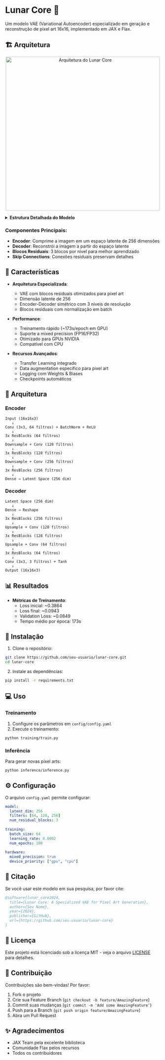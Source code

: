 # Lunar Core 🌙

Um modelo VAE (Variational Autoencoder) especializado em geração e reconstrução de pixel art 16x16, implementado em JAX e Flax.

## 🏗️ Arquitetura

<p align="center">
  <img src="docs/images/lunar_core_architecture.svg" alt="Arquitetura do Lunar Core" width="500">
</p>

<details>
<summary><strong>Estrutura Detalhada do Modelo</strong></summary>

```
Input (16×16×3) → Encoder
  ├─ Conv2D (64) + BN + ReLU
  ├─ 3× ResBlock (64)
  ├─ DownConv (128)
  ├─ 3× ResBlock (128)
  ├─ DownConv (256)
  ├─ 3× ResBlock (256)
  └─ Dense → Latent (256)
      ↓
Latent Space (256)
      ↓
Dense → Reshape → Decoder
  ├─ 3× ResBlock (256)
  ├─ UpConv (128)
  ├─ 3× ResBlock (128)
  ├─ UpConv (64)
  ├─ 3× ResBlock (64)
  ├─ Conv2D (3) + Tanh
  └─ Output (16×16×3)
```
</details>

### Componentes Principais:
- **Encoder**: Comprime a imagem em um espaço latente de 256 dimensões
- **Decoder**: Reconstrói a imagem a partir do espaço latente
- **Blocos Residuais**: 3 blocos por nível para melhor aprendizado
- **Skip Connections**: Conexões residuais preservam detalhes

## 🌟 Características

- **Arquitetura Especializada**:
  - VAE com blocos residuais otimizados para pixel art
  - Dimensão latente de 256
  - Encoder-Decoder simétrico com 3 níveis de resolução
  - Blocos residuais com normalização em batch

- **Performance**:
  - Treinamento rápido (~173s/epoch em GPU)
  - Suporte a mixed precision (FP16/FP32)
  - Otimizado para GPUs NVIDIA
  - Compatível com CPU

- **Recursos Avançados**:
  - Transfer Learning integrado
  - Data augmentation específico para pixel art
  - Logging com Weights & Biases
  - Checkpoints automáticos

## 🔧 Arquitetura

### Encoder
```
Input (16x16x3)
   ↓
Conv (3x3, 64 filtros) + BatchNorm + ReLU
   ↓
3x ResBlocks (64 filtros)
   ↓
Downsample + Conv (128 filtros)
   ↓
3x ResBlocks (128 filtros)
   ↓
Downsample + Conv (256 filtros)
   ↓
3x ResBlocks (256 filtros)
   ↓
Dense → Latent Space (256 dim)
```

### Decoder
```
Latent Space (256 dim)
   ↓
Dense → Reshape
   ↓
3x ResBlocks (256 filtros)
   ↓
Upsample + Conv (128 filtros)
   ↓
3x ResBlocks (128 filtros)
   ↓
Upsample + Conv (64 filtros)
   ↓
3x ResBlocks (64 filtros)
   ↓
Conv (3x3, 3 filtros) + Tanh
   ↓
Output (16x16x3)
```

## 📊 Resultados

- **Métricas de Treinamento**:
  - Loss inicial: ~0.3864
  - Loss final: ~0.0943
  - Validation Loss: ~0.0849
  - Tempo médio por época: 173s

## 🚀 Instalação

1. Clone o repositório:
```bash
git clone https://github.com/seu-usuario/lunar-core.git
cd lunar-core
```

2. Instale as dependências:
```bash
pip install -r requirements.txt
```

## 💻 Uso

### Treinamento

1. Configure os parâmetros em `config/config.yaml`
2. Execute o treinamento:
```bash
python training/train.py
```

### Inferência

Para gerar novas pixel arts:
```bash
python inference/inference.py
```

## ⚙️ Configuração

O arquivo `config.yaml` permite configurar:

```yaml
model:
  latent_dim: 256
  filters: [64, 128, 256]
  num_residual_blocks: 3
  
training:
  batch_size: 64
  learning_rate: 0.0002
  num_epochs: 100
  
hardware:
  mixed_precision: true
  device_priority: ["gpu", "cpu"]
```

## 📝 Citação

Se você usar este modelo em sua pesquisa, por favor cite:

```bibtex
@software{lunar_core2024,
  title={Lunar Core: A Specialized VAE for Pixel Art Generation},
  author={Seu Nome},
  year={2024},
  publisher={GitHub},
  url={https://github.com/seu-usuario/lunar-core}
}
```

## 📄 Licença

Este projeto está licenciado sob a licença MIT - veja o arquivo [LICENSE](LICENSE) para detalhes.

## 🤝 Contribuição

Contribuições são bem-vindas! Por favor:

1. Fork o projeto
2. Crie sua Feature Branch (`git checkout -b feature/AmazingFeature`)
3. Commit suas mudanças (`git commit -m 'Add some AmazingFeature'`)
4. Push para a Branch (`git push origin feature/AmazingFeature`)
5. Abra um Pull Request

## ✨ Agradecimentos

- JAX Team pela excelente biblioteca
- Comunidade Flax pelos recursos
- Todos os contribuidores 